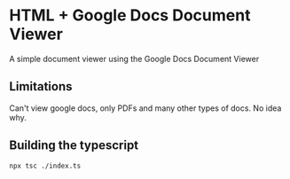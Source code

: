 # HTML + Google Docs Document Viewer
A simple document viewer using the Google Docs Document Viewer

## Limitations
Can't view google docs, only PDFs and many other types of docs. No idea why.

## Building the typescript
```bash
npx tsc ./index.ts
```